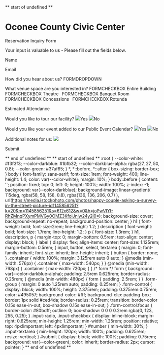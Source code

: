 ﻿\*\* start of undefined \*\* 
# **Oconee County Civic Center**
Reservation Inquiry Form 

Your input is valuable to us - Please fill out the fields below.

Name      

Email      

How did you hear about us?  FORMDROPDOWN 

What venue space are you interested in?  FORMCHECKBOX Entire Building 
` `FORMCHECKBOX Theatre 
` `FORMCHECKBOX Banquet Room 
` `FORMCHECKBOX Concessions 
` `FORMCHECKBOX Rotunda 

Estimated Attendance      

Would you like to tour our facility? ![](Aspose.Words.48221508-27a1-4be8-9f8f-36a2bf85475e.001.png)Yes ![](Aspose.Words.48221508-27a1-4be8-9f8f-36a2bf85475e.001.png)No 

Would you like your event added to our Public Event Calendar? ![](Aspose.Words.48221508-27a1-4be8-9f8f-36a2bf85475e.001.png)Yes ![](Aspose.Words.48221508-27a1-4be8-9f8f-36a2bf85475e.001.png)No 


Additional notes for us: ![](Aspose.Words.48221508-27a1-4be8-9f8f-36a2bf85475e.002.png)

Submit

\*\* end of undefined \*\* \*\* start of undefined \*\* :root { --color-white: #f3f3f3; --color-darkblue: #1b1b32; --color-darkblue-alpha: rgba(27, 27, 50, 0.8); --color-green: #37af65; } \*, \*::before, \*::after { box-sizing: border-box; } body { font-family: sans-serif; font-size: 1rem; font-weight: 400; line-height: 1.4; color: var(--color-white); margin: 10%; } body::before { content: ''; position: fixed; top: 0; left: 0; height: 100%; width: 100%; z-index: -1; background: var(--color-darkblue); background-image: linear-gradient( 115deg, rgba(58, 58, 158, 0.8), rgba(136, 136, 206, 0.7) ), url(https://media.istockphoto.com/photos/happy-couple-asking-a-survey-in-the-street-picture-id1145856251?k=20&m=1145856251&s=612x612&w=0&h=joPwVIYI-RhZMnqPXymPMVGy0OMZ3KfoiJniw24y2l0=); background-size: cover; background-repeat: no-repeat; background-position: center; } h1 { font-weight: bold; font-size:2rem; line-height: 1.2; } description { font-weight: bold; font-size: 1.7rem; line-height: 1.2; } p { font-size: 1.3rem; } h1, description, p { margin-top: 0; margin-bottom: 0.5rem; text-align: center; display: block; } label { display: flex; align-items: center; font-size: 1.125rem; margin-bottom: 0.5rem; } input, button, select, textarea { margin: 0; font-family: inherit; font-size: inherit; line-height: inherit; } button { border: none; } .container { width: 100%; margin: 3.125rem auto 0 auto; } @media (min-width: 576px) { .container { max-width: 540px; } } @media (min-width: 768px) { .container { max-width: 720px; } } /\* form \*/ form { background: var(--color-darkblue-alpha); padding: 2.5rem 0.625rem; border-radius: 0.25rem; } @media (min-width: 480px) { form { padding: 2.5rem; } } .form-group { margin: 0 auto 1.25rem auto; padding: 0.25rem; } .form-control { display: block; width: 100%; height: 2.375rem; padding: 0.375rem 0.75rem; color: #495057; background-color: #fff; background-clip: padding-box; border: 1px solid #ced4da; border-radius: 0.25rem; transition: border-color 0.15s ease-in-out, box-shadow 0.15s ease-in-out; } .form-control:focus { border-color: #80bdff; outline: 0; box-shadow: 0 0 0 0.2rem rgba(0, 123, 255, 0.25); } .input-radio, .input-checkbox { display: inline-block; margin-right: 0.625rem; min-height: 1.25rem; min-width: 1.25rem; position: relative; top: 4px!important; left: 4px!important; } #number { min-width: 30%; } .input-textarea { min-height: 120px; width: 100%; padding: 0.625rem; resize: vertical; } #submit { display: block; width: 100%; padding: 0.75rem; background: var(--color-green); color: inherit; border-radius: 2px; cursor: pointer; } \*\* end of undefined \*\* 
